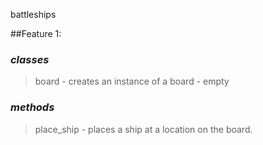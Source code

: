 battleships

##Feature 1:

### _classes_

> board - creates an instance of a board - empty


### _methods_

> place_ship - places a ship at a location on the board.




